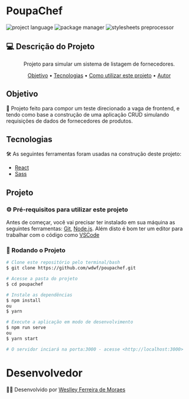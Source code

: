 # PoupaChef

![project language](https://img.shields.io/badge/JavaScript-F7DF1E?style=for-the-badge&logo=javascript&logoColor=black)
![package manager](https://img.shields.io/badge/Yarn-2C8EBB?style=for-the-badge&logo=yarn&logoColor=white)
![stylesheets preprocessor](https://img.shields.io/badge/Sass-CC6699?style=for-the-badge&logo=sass&logoColor=white)

## 💻 Descrição do Projeto
<p align="center">Projeto para simular um sistema de listagem de fornecedores.</p>

<p align="center">
 <a href="#objetivo">Objetivo</a> •
 <a href="#tecnologias">Tecnologias</a> • 
 <a href="#projeto">Como utilizar este projeto</a> • 
 <a href="#desenvolvedor">Autor</a>
</p>

## Objetivo
<p> 🚀 Projeto feito para compor um teste direcionado a vaga de frontend, e tendo como base a construção de uma aplicação CRUD simulando requisições de dados de fornecedores de produtos.</p>

## Tecnologias

🛠 As seguintes ferramentas foram usadas na construção deste projeto:

- [React](https://reactjs.org/)
- [Sass](https://sass-lang.com/documentation/syntax)

## Projeto

### ⚙️ Pré-requisitos para utilizar este projeto

Antes de começar, você vai precisar ter instalado em sua máquina as seguintes ferramentas:
[Git](https://git-scm.com), [Node.js](https://nodejs.org/en/). 
Além disto é bom ter um editor para trabalhar com o código como [VSCode](https://code.visualstudio.com/)

### 🎲 Rodando o Projeto

```bash
# Clone este repositório pelo terminal/bash
$ git clone https://github.com/wdwf/poupachef.git

# Acesse a pasta do projeto
$ cd poupachef

# Instale as dependências
$ npm install
ou
$ yarn

# Execute a aplicação em modo de desenvolvimento
$ npm run serve
ou
$ yarn start

# O servidor inciará na porta:3000 - acesse <http://localhost:3000>
```

# Desenvolvedor
<p> 👨‍💻 Desenvolvido por <a href="https://www.linkedin.com/in/weslley-ferreira-61a75a188/">Weslley Ferreira de Moraes</a></p>

